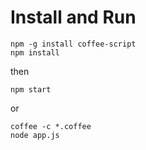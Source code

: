 # Install and Run

```
npm -g install coffee-script
npm install
```

then

```
npm start
```

or

```
coffee -c *.coffee
node app.js
```
